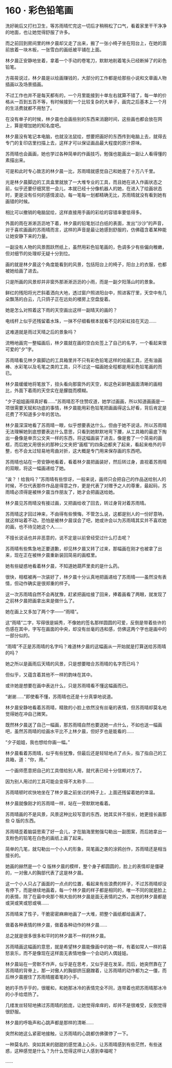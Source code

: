 # 160 · 彩色铅笔画

洗好碗后又打扫卫生，等苏雨晴忙完这一切后才稍稍松了口气，看着家里干干净净的地面，也让她觉得舒服了许多。

而之前回到房间里的林夕晨却又走了出来，搬了一张小椅子坐在阳台上，在她的面前放着一块木板，一张雪白的画纸被平铺在上面。

林夕晨正安静地坐着，拿着一个手动的卷笔刀，默默地削着笔头已经断掉了的彩色铅笔。

方莜莜说过，林夕晨是以绘画赚钱的，大部分的工作都是给那些小说和文章画人物插画以及场景插画。

不过工作也并不是每天都有的，一个月里能接到十单左右就算不错了，每一单的价格从一百到五百不等，有时候接到一个比较复杂的大单子，画完之后基本上一个月的生活费就都不用愁了。

在没有单子的时候，林夕晨也会画些别的东西来消磨时间，这些画也都会放在网上，算是增加她的知名度吧。

林夕晨没有笔记本电脑，也就没法鼠绘，想要把画好的东西传到电脑上去，就得去专门的复印店里扫描上去，这样才可以保证画品最大程度的原汁原味。

苏雨晴也会画画，她也学过各种简单的作画技巧，勉强也能画出一副让人看得懂的素描出来。

可是和此时专心致志的林夕晨一比，苏雨晴就感觉自己和她差了十万八千里。

光是林夕晨脚边的工具盒里就放了一大堆专业的工具，而且她在进入作画状态之前，似乎还要仔细冥思一会儿，本就已经十分像机器人的她，在进入了绘画状态时，更是没有任何的感情波动，每一笔每一划都精确无比，苏雨晴就没有看到她有画错的时候。

相比可以撤销的电脑鼠绘，这样直接用手画的彩绘的容错率要低得多。

外面的雨在淅淅沥沥地下着，林夕晨的铅笔划过白纸的表面，发出“沙沙”的声音，对于喜欢画画的苏雨晴而言，这样的声音是最让她感到舒服的，仿佛蕴含着某种能让她安静下来的力量。

一副没有人物的风景图跃然纸上，虽然用彩色铅笔画的，色调多少有些偏向稚嫩，但对细节的处理却无疑十分到位。

画的就是林夕晨这个角度能看到的风景，包括阳台上的椅子，阳台上的衣服，也都被她给画了进去。

只是所画的风景却并非窗外那淅淅沥沥的小雨，而是一副夕阳落山时的景象。

鲜红的残阳将光芒斜着洒向大地，透过窗户照进阳台中，照进客厅里，天空中有几朵飘荡的白云，几只鸽子正在远处的楼房上空盘旋着。

她是怎么对照着这下雨的天空画出这样一副晴天的画的？

电线杆上似乎还残留着水珠，一抹不仔细看根本就看不见的彩虹挂在天边……

这难道就是雨过天晴之后的景象吗？

流畅地画完一整幅画后，林夕晨就在画的空白处签上了自己的名字，一个看起来很可爱的“夕”字。

苏雨晴看见林夕晨脚边的工具箱里并不只有彩色铅笔这样的绘画工具，还有油画棒、水彩笔以及毛笔之类的工具，只不过这一幅画她全程都是用彩色铅笔画的而已。

林夕晨缓缓地将笔放下，扭头看向那窗外的天空，和这色彩鲜艳画面清晰的画相比，外面下着雨的天空实在是朦胧而模糊。

“夕子姐姐画得真好看……”苏雨晴忍不住赞叹道，她学过画画，所以知道画画是一项很需要天赋和功底的事情，林夕晨能用彩色铅笔把画画得这么好看，背后肯定是花费了不知道多少年的苦功。

林夕晨深深地看了苏雨晴一眼，似乎想要表达什么，但由于她不说话，所以苏雨晴无法理解她到底想要表达什么意思，只看到她默默地弯下腰，从工具箱的最底下掏出一叠像是单页公文夹一样的东西，将这幅画装了进去，像是套了一个简易的画框，而后她又用很长的那种公文夹把“画框”的四条边都夹了起来，看起来格外的平整，也不会太过轻易地弯曲对折，这大概是专门用来保存画的东西吧。

苏雨晴也站在一旁安静地看着，看着林夕晨把画装好，然后转过身，直视着苏雨晴的双眼，将这一幅画递给了她。

“诶？！给我吗？”苏雨晴有些惊讶，一般来说，画师只会把自己的作品送给别人的时候，不仅代表那件作品是得意之作，更是代表了对赠予之人的尊重，最起码，苏雨晴必须得是被林夕晨当作朋友了，她才会把画送给她。

林夕晨见苏雨晴没有接过画，又把画给收了回去，转过身背对着苏雨晴。

苏雨晴这才回过神来，不由得有些懊悔，不管怎么说，这都是别人的一份好意呐，就这样站着不动，恐怕是被林夕晨误会了吧，她或许会以为苏雨晴其实并不喜欢她的画，也不待见她这个人……

不擅长说话也并非恶意的，说不定是以前曾经受过什么打击呢？

苏雨晴有些焦急地正要道歉，却见林夕晨又转了过来，那幅画在刚才也被拿了出来，现在正在被林夕晨重新装回简易的画框里。

她有些疑惑地看着林夕晨，不知道她葫芦里卖的是什么药。

很快，相框被再一次装好了，林夕晨十分认真地把画递给了苏雨晴——虽然没有表情，但动作确实是很郑重的样子。

这一次苏雨晴自然不会再犹豫，赶紧把画给接了回来，捧着画看了两眼，就发现了之前林夕晨把画拿出来是做什么了。

她在画上又多加了两个字——“雨晴”。

这“雨晴”二字，写得很是娟秀，不像她的签名那样圆圆的可爱，反倒是带着些许的伤感在其中，字写在画面的中央，却没有丝毫的违和感，仿佛这两个字也是画中的一部分似的。

“雨晴”不正是苏雨晴的名字吗？难道林夕晨的这幅画从一开始就是打算送给苏雨晴的吗？

她之所以是画雨后天晴的风景，只是想要暗合苏雨晴的名字而已吗？

但似乎，又蕴含着其他不一样的韵味在其中。

或许她是想要在画中表达什么，只是苏雨晴看不懂这幅画而已。

“谢谢……”即使看不懂，苏雨晴也还是十分真挚地说道。

林夕晨安静地看着苏雨晴，精致的小脸上依然没有丝毫的表情，但苏雨晴却莫名地觉得她在冲自己微笑。

既然林夕晨送了自己一幅画，那苏雨晴自然也要送她一点什么，不如也送一幅画吧，虽然苏雨晴的绘画水平比不上林夕晨，但好歹也是能看的……

“夕子姐姐，我也想给你画一幅。”

林夕晨看着苏雨晴，似乎有些犹豫，但最后还是轻轻地点了点头，指了指自己的工具箱，道：“你，用。”

一个画师愿意把自己的工具借给别人用，就代表已经十分信赖对方了。

因为别人用过的工具可能会变得不太称手……

苏雨晴顿时欢快地坐在了林夕晨之前坐过的椅子上，上面还残留着她的体温。

林夕晨就像刚才的苏雨晴一样，站在一旁默默地看着。

苏雨晴画的不是风景，风景这种比较写意的东西，她其实并不擅长，她更擅长画那些 Q 版的东西。

苏雨晴歪着脑袋思索了好一会儿，才在脑海里勉强勾勒出一副图案，而后她拿出一支粉色的铅笔在白色的画纸上画了起来。

简单的几笔，就勾勒出一个小人的形象，简笔画之类的涂鸦创作，苏雨晴还是相当擅长的。

她画的赫然是一个 Q 版林夕晨的模样，整个身子都圆圆的，脸上的表情却是僵硬的，一对傲人的胸部代表了这是林夕晨。

这一个小人只占了画面的一点点的位置，看起来有些浪费的样子，不过苏雨晴却没有停下，而是继续地画着，每一个林夕晨的样子都是相同的，唯一不同的就是脸上的表情，除了在最中央那个稍大些的林夕晨是面无表情的之外，其他的林夕晨都是或哭或笑或怒或嗔……

苏雨晴来了性子，干脆密密麻麻地画了一大堆，把整个画纸都给画满了。

做着各种表情的林夕晨，做着各种动作的林夕晨……

总之就是很多很多和平时的林夕晨不一样的林夕晨。

苏雨晴画这幅画的意思，就是希望林夕晨能像画中的她一样，有着如常人一样的喜怒哀乐，而不是像现在这样面无表情地像一个会动的人偶娃娃。

林夕晨站在一旁默不作声，似乎是在思考，又似乎是在发呆，而后，她突然靠在了苏雨晴的背脊上，那一对傲人的胸部挤压磨蹭着，让苏雨晴的动作都为之一僵，而后林夕晨握住了苏雨晴握着笔的小手。

她的手热乎乎的，很暖和，和她那冰冷的表情完全不同，连带着也把苏雨晴那冰冷的小手给焐热了。

几缕发丝轻轻地拂过苏雨晴的脸庞，让她觉得痒痒的，却并不是很难受，反倒觉得很舒服。

林夕晨的呼吸声和心跳声都是那样的清晰……

突然和她这么紧密地接触，让苏雨晴的心跳都仿佛骤停了一下。

一种莫名的、突如其来的甜甜的感觉涌上心头，让苏雨晴感到有些茫然，有些迷惑，这种感觉是什么？为什么觉得这样让人感到幸福呢？

……
